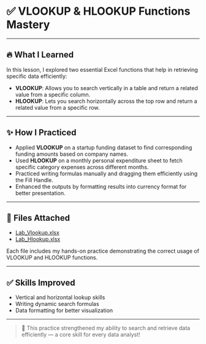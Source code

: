 # ✅ VLOOKUP & HLOOKUP Functions Mastery

---

## 🔥 What I Learned
In this lesson, I explored two essential Excel functions that help in retrieving specific data efficiently:
- **VLOOKUP**: Allows you to search vertically in a table and return a related value from a specific column.
- **HLOOKUP**: Lets you search horizontally across the top row and return a related value from a specific row.

---

## ✨ How I Practiced
- Applied **VLOOKUP** on a startup funding dataset to find corresponding funding amounts based on company names.
- Used **HLOOKUP** on a monthly personal expenditure sheet to fetch specific category expenses across different months.
- Practiced writing formulas manually and dragging them efficiently using the Fill Handle.
- Enhanced the outputs by formatting results into currency format for better presentation.

---

## 📎 Files Attached
- [Lab_Vlookup.xlsx](https://github.com/shwqh/my-data-path/raw/main/Excel-Labs/Lab_Vlookup.xlsx)
- [Lab_Hlookup.xlsx](https://github.com/shwqh/my-data-path/raw/main/Excel-Labs/Lab_Hlookup.xlsx)

Each file includes my hands-on practice demonstrating the correct usage of VLOOKUP and HLOOKUP functions.

---

## ✅ Skills Improved
- Vertical and horizontal lookup skills
- Writing dynamic search formulas
- Data formatting for better visualization
---
> 🚀 This practice strengthened my ability to search and retrieve data efficiently — a core skill for every data analyst!
